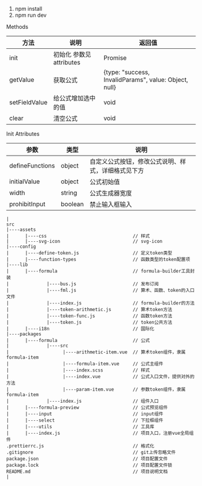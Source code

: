 1. npm install
2. npm run dev

Methods

| 方法          | 说明                     | 返回值                                                |
| ------------- | ------------------------ | ----------------------------------------------------- |
| init          | 初始化 参数见 attributes | Promise                                               |
| getValue      | 获取公式                 | {type: "success, InvalidParams", value: Object, null} |
| setFieldValue | 给公式增加选中的值       | void                                                  |
| clear         | 清空公式                 | void                                                  |

Init Attributes

| 参数            | 类型   | 说明                                               |
| --------------- | ------ | -------------------------------------------------- |
| defineFunctions | object | 自定义公式按钮，修改公式说明、样式，详细格式见下方 |
| initialValue    | object | 公式初始值                                         |
| width           | string | 公式生成器宽度                                     |
| prohibitInput   | boolean | 禁止输入框输入                             |

```
|
src
|----assets                           
|      |----css                                // 样式
|      |----svg-icon                           // svg-icon
|----config                                   
|      |----define-token.js                    // 定义token类型
|      |----function-types                     // 函数类型的token配置项
|----lib                                  
|      |----formula                            // formula-builder工具封装
|              |----bus.js                     // 发布订阅
|              |----fml.js                     // 算术、函数、token的入口文件
|              |----index.js                   // formula-builder的方法
|              |----token-arithmetic.js        // 算术token方法
|              |----token-func.js              // 函数token方法
|              |----token.js                   // token公共方法
|      |----i18n                               // 国际化
|----packages                                   
|      |----formula                            // 公式
|              |----src                        
|                    |----arithmetic-item.vue  // 算术token组件，隶属formula-item
|                    |----formula-item.vue     // 公式主组件
|                    |----index.scss           // 样式
|                    |----index.vue            // 公式入口文件，提供对外的方法
|                    |----param-item.vue       // 参数token组件，隶属formula-item
|              |----index.js                   // 组件入口 
|      |----formula-preview                    // 公式预览组件
|      |----input                              // input组件        
|      |----select                             // 下拉框组件
|      |----utils                              // 工具库
|      |----index.js                           // 项目入口，注册vue全局组件
.prettierrc.js                                 // 格式化 
.gitignore                                     // git上传忽略文件
package.json                                   // 项目配置文件
package.lock                                   // 项目配置文件锁
README.md                                      // 项目说明文档
|
```
